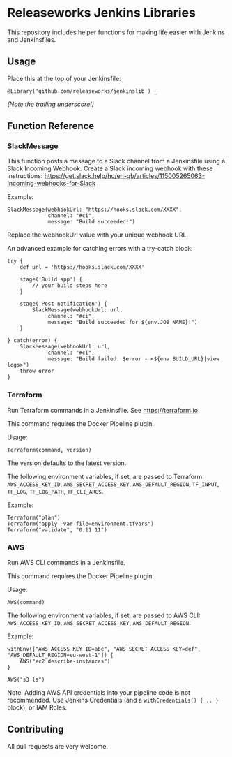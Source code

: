 # Releaseworks Jenkins Libraries
This repository includes helper functions for making life easier with Jenkins and Jenkinsfiles.

## Usage
Place this at the top of your Jenkinsfile:
```
@Library('github.com/releaseworks/jenkinslib') _
```
_(Note the trailing underscore!)_

## Function Reference
### SlackMessage
This function posts a message to a Slack channel from a Jenkinsfile using a Slack Incoming Webhook. Create a Slack incoming webhook with these instructions: https://get.slack.help/hc/en-gb/articles/115005265063-Incoming-webhooks-for-Slack

Example:
```
SlackMessage(webhookUrl: "https://hooks.slack.com/XXXX",
             channel: "#ci",
             message: "Build succeeded!")
```

Replace the webhookUrl value with your unique webhook URL.

An advanced example for catching errors with a try-catch block:
```
try {
    def url = 'https://hooks.slack.com/XXXX'

    stage('Build app') {
        // your build steps here
    }

    stage('Post notification') {
        SlackMessage(webhookUrl: url,
             channel: "#ci",
             message: "Build succeeded for ${env.JOB_NAME}!")
    }

} catch(error) {
    SlackMessage(webhookUrl: url,
             channel: "#ci",
             message: "Build failed: $error - <${env.BUILD_URL}|view logs>")
    throw error
}
```

### Terraform
Run Terraform commands in a Jenkinsfile. See https://terraform.io

This command requires the Docker Pipeline plugin.

Usage:
```
Terraform(command, version)
```

The version defaults to the latest version.

The following environment variables, if set, are passed to Terraform: `AWS_ACCESS_KEY_ID`, `AWS_SECRET_ACCESS_KEY`, `AWS_DEFAULT_REGION`, `TF_INPUT`, `TF_LOG`, `TF_LOG_PATH`, `TF_CLI_ARGS`.

Example:
```
Terraform("plan")
Terraform("apply -var-file=environment.tfvars")
Terraform("validate", "0.11.11")
```

### AWS
Run AWS CLI commands in a Jenkinsfile.

This command requires the Docker Pipeline plugin.

Usage:
```
AWS(command)
```

The following environment variables, if set, are passed to AWS CLI: `AWS_ACCESS_KEY_ID`, `AWS_SECRET_ACCESS_KEY`, `AWS_DEFAULT_REGION`.

Example:
```
withEnv(["AWS_ACCESS_KEY_ID=abc", "AWS_SECRET_ACCESS_KEY=def", "AWS_DEFAULT_REGION=eu-west-1"]) {
    AWS("ec2 describe-instances")
}

AWS("s3 ls")
```

Note: Adding AWS API credentials into your pipeline code is not recommended. Use Jenkins Credentials (and a `withCredentials() { .. }` block), or IAM Roles.

## Contributing
All pull requests are very welcome.